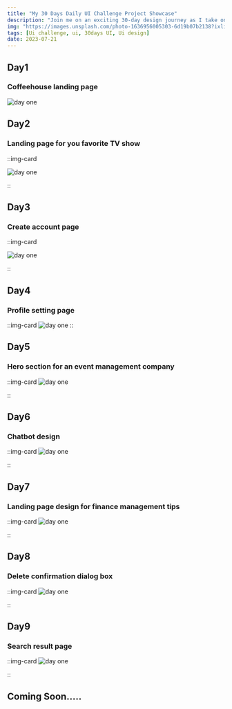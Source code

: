 ```yaml
---
title: "My 30 Days Daily UI Challenge Project Showcase"
description: "Join me on an exciting 30-day design journey as I take on the Daily UI Challenge. Over the past week, I am immersing myself in exploring and crafting different UI designs to elevate my creative skills. In this blog, I am sharing my 7-day UI designs. Stay tuned for daily updates and feel free to share your thoughts on this."
img: "https://images.unsplash.com/photo-1636956005303-6d19b07b2138?ixlib=rb-4.0.3&ixid=M3wxMjA3fDB8MHxwaG90by1wYWdlfHx8fGVufDB8fHx8fA%3D%3D&auto=format&fit=crop&w=870&q=80"
tags: [Ui challenge, ui, 30days UI, Ui design]
date: 2023-07-21
---
```


## Day1

### Coffeehouse landing page

![day one](/blogImages/dailyUi/day01.png)

## Day2

### Landing page for you favorite TV show

::img-card

![day one](/blogImages/dailyUi/day02.png)

::

## Day3

### Create account page

::img-card

![day one](/blogImages/dailyUi/day03.png)

::

## Day4

### Profile setting page

::img-card
![day one](/blogImages/dailyUi/day04.png)
::

## Day5

### Hero section for an event management company

::img-card
![day one](/blogImages/dailyUi/day05.png)

::

## Day6

### Chatbot design

::img-card
![day one](/blogImages/dailyUi/day06.png)

::

## Day7

### Landing page design for finance management tips

::img-card
![day one](/blogImages/dailyUi/day07.png)

::

## Day8

### Delete confirmation dialog box

::img-card
![day one](/blogImages/dailyUi/day08.png)

::

## Day9

### Search result page

::img-card
![day one](/blogImages/dailyUi/day09.png)

::

## Coming Soon.....
